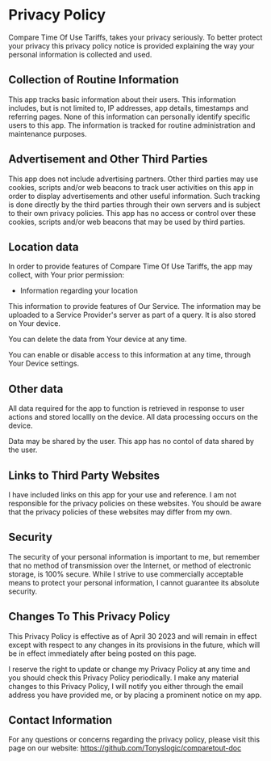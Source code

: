 # Privacy Policy

Compare Time Of Use Tariffs, takes your privacy seriously. To better protect your privacy this privacy policy notice is provided explaining the way your personal information is collected and used.


## Collection of Routine Information

This app tracks basic information about their users. This information includes, but is not limited to, IP addresses, app details, timestamps and referring pages. None of this information can personally identify specific users to this app. The information is tracked for routine administration and maintenance purposes.


## Advertisement and Other Third Parties

This app does not include advertising partners. Other third parties may use cookies, scripts and/or web beacons to track user activities on this app in order to display advertisements and other useful information. Such tracking is done directly by the third parties through their own servers and is subject to their own privacy policies. This app has no access or control over these cookies, scripts and/or web beacons that may be used by third parties.

##  Location data

In order to provide features of Compare Time Of Use Tariffs, the app may collect, with Your prior permission:

* Information regarding your location

This information to provide features of Our Service. The information may be uploaded to a Service Provider's server as part of a query. It is also stored on Your device.

You can delete the data from Your device at any time.

You can enable or disable access to this information at any time, through Your Device settings.


## Other data

All data required for the app to function is retrieved in response to user actions and stored locallly on the device. All data processing occurs on the device.

Data may be shared by the user. This app has no contol of data shared by the user.


## Links to Third Party Websites

I have included links on this app for your use and reference. I am not responsible for the privacy policies on these websites. You should be aware that the privacy policies of these websites may differ from my own.


## Security

The security of your personal information is important to me, but remember that no method of transmission over the Internet, or method of electronic storage, is 100% secure. While I strive to use commercially acceptable means to protect your personal information, I cannot guarantee its absolute security.


## Changes To This Privacy Policy

This Privacy Policy is effective as of April 30 2023 and will remain in effect except with respect to any changes in its provisions in the future, which will be in effect immediately after being posted on this page.

I reserve the right to update or change my Privacy Policy at any time and you should check this Privacy Policy periodically. I make any material changes to this Privacy Policy, I will notify you either through the email address you have provided me, or by placing a prominent notice on my app.


## Contact Information

For any questions or concerns regarding the privacy policy, please visit this page on our website: https://github.com/Tonyslogic/comparetout-doc